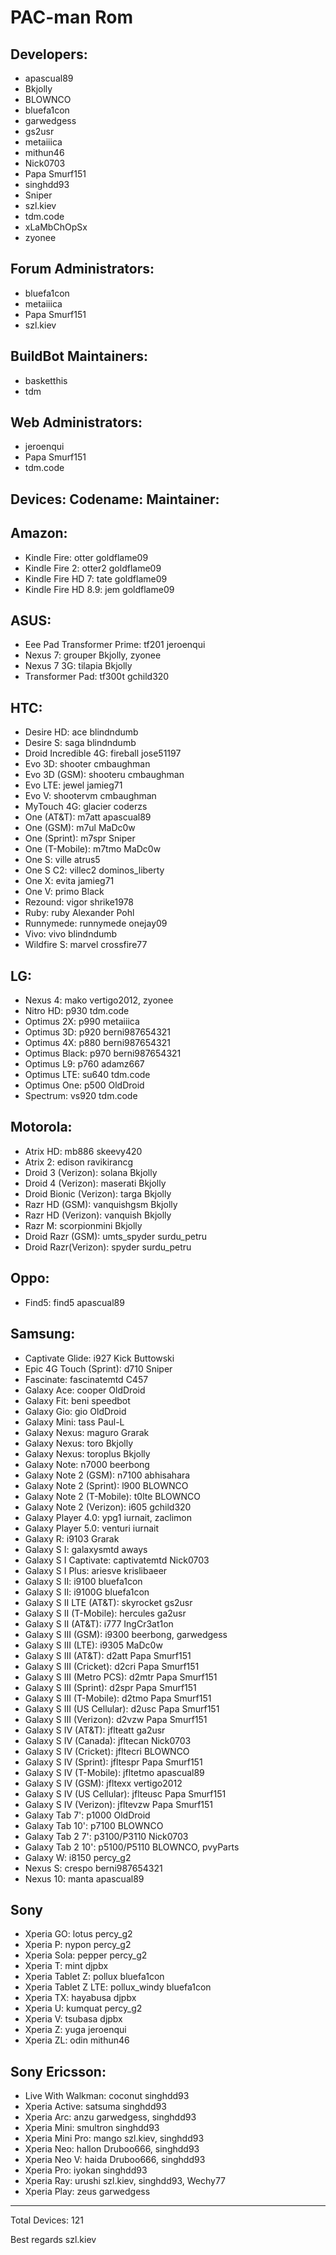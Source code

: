 PAC-man Rom
===========


Developers:
-----------
* apascual89
* Bkjolly
* BLOWNCO
* bluefa1con
* garwedgess
* gs2usr
* metaiiica
* mithun46
* Nick0703
* Papa Smurf151
* singhdd93
* Sniper
* szl.kiev
* tdm.code
* xLaMbChOpSx
* zyonee

Forum Administrators:
---------------------
* bluefa1con
* metaiiica
* Papa Smurf151
* szl.kiev


BuildBot Maintainers:
---------------------
* basketthis
* tdm

Web Administrators:
---------------------
* jeroenqui
* Papa Smurf151
* tdm.code


Devices:                      Codename:        Maintainer:
---------------------------------------------------------------------

Amazon:
---------------------------------------------------------------------
* Kindle Fire:                 otter           goldflame09
* Kindle Fire 2:               otter2          goldflame09
* Kindle Fire HD 7:            tate            goldflame09
* Kindle Fire HD 8.9:          jem             goldflame09



ASUS:
---------------------------------------------------------------------
* Eee Pad Transformer Prime:   tf201           jeroenqui
* Nexus 7:                     grouper         Bkjolly, zyonee
* Nexus 7 3G:                  tilapia         Bkjolly
* Transformer Pad:             tf300t          gchild320



HTC:
---------------------------------------------------------------------
* Desire HD:                   ace             blindndumb
* Desire S:                    saga            blindndumb
* Droid Incredible 4G:         fireball        jose51197
* Evo 3D:                      shooter         cmbaughman
* Evo 3D (GSM):                shooteru        cmbaughman
* Evo LTE:                     jewel           jamieg71
* Evo V:                       shootervm       cmbaughman
* MyTouch 4G:                  glacier         coderzs
* One (AT&T):                  m7att           apascual89
* One (GSM):                   m7ul            MaDc0w
* One (Sprint):                m7spr           Sniper
* One (T-Mobile):              m7tmo           MaDc0w
* One S:                       ville           atrus5
* One S C2:                    villec2         dominos_liberty
* One X:                       evita           jamieg71
* One V:                       primo           Black
* Rezound:                     vigor           shrike1978
* Ruby:                        ruby            Alexander Pohl
* Runnymede:                   runnymede       onejay09
* Vivo:                        vivo            blindndumb
* Wildfire S:                  marvel          crossfire77



 LG:
---------------------------------------------------------------------
* Nexus 4:                     mako            vertigo2012, zyonee
* Nitro HD:                    p930            tdm.code
* Optimus 2X:                  p990            metaiiica
* Optimus 3D:                  p920            berni987654321
* Optimus 4X:                  p880            berni987654321
* Optimus Black:               p970            berni987654321
* Optimus L9:                  p760            adamz667
* Optimus LTE:                 su640           tdm.code
* Optimus One:                 p500            OldDroid
* Spectrum:                    vs920           tdm.code



Motorola:
---------------------------------------------------------------------
* Atrix HD:                    mb886           skeevy420
* Atrix 2:                     edison          ravikirancg
* Droid 3 (Verizon):           solana          Bkjolly
* Droid 4 (Verizon):           maserati        Bkjolly
* Droid Bionic (Verizon):      targa           Bkjolly
* Razr HD (GSM):               vanquishgsm     Bkjolly
* Razr HD (Verizon):           vanquish        Bkjolly
* Razr M:                      scorpionmini    Bkjolly
* Droid Razr (GSM):            umts_spyder     surdu_petru
* Droid Razr(Verizon):         spyder          surdu_petru



Oppo:
---------------------------------------------------------------------
* Find5:                       find5           apascual89



Samsung:
---------------------------------------------------------------------
* Captivate Glide:             i927            Kick Buttowski
* Epic 4G Touch (Sprint):      d710            Sniper
* Fascinate:                   fascinatemtd    C457
* Galaxy Ace:                  cooper          OldDroid
* Galaxy Fit:                  beni            speedbot
* Galaxy Gio:                  gio             OldDroid
* Galaxy Mini:                 tass            Paul-L
* Galaxy Nexus:                maguro          Grarak
* Galaxy Nexus:                toro            Bkjolly
* Galaxy Nexus:                toroplus        Bkjolly
* Galaxy Note:                 n7000           beerbong
* Galaxy Note 2 (GSM):         n7100           abhisahara
* Galaxy Note 2 (Sprint):      l900            BLOWNCO
* Galaxy Note 2 (T-Mobile):    t0lte           BLOWNCO
* Galaxy Note 2 (Verizon):     i605            gchild320
* Galaxy Player 4.0:           ypg1            iurnait, zaclimon
* Galaxy Player 5.0:           venturi         iurnait
* Galaxy R:                    i9103           Grarak
* Galaxy S I:                  galaxysmtd      aways
* Galaxy S I Captivate:        captivatemtd    Nick0703
* Galaxy S I Plus:             ariesve         krislibaeer
* Galaxy S II:                 i9100           bluefa1con
* Galaxy S II:                 i9100G          bluefa1con
* Galaxy S II LTE (AT&T):      skyrocket       gs2usr
* Galaxy S II (T-Mobile):      hercules        ga2usr
* Galaxy S II (AT&T):          i777            IngCr3at1on
* Galaxy S III (GSM):          i9300           beerbong, garwedgess
* Galaxy S III (LTE):          i9305           MaDc0w
* Galaxy S III (AT&T):         d2att           Papa Smurf151
* Galaxy S III (Cricket):      d2cri           Papa Smurf151
* Galaxy S III (Metro PCS):    d2mtr           Papa Smurf151
* Galaxy S III (Sprint):       d2spr           Papa Smurf151
* Galaxy S III (T-Mobile):     d2tmo           Papa Smurf151
* Galaxy S III (US Cellular):  d2usc           Papa Smurf151
* Galaxy S III (Verizon):      d2vzw           Papa Smurf151
* Galaxy S IV (AT&T):          jflteatt        ga2usr
* Galaxy S IV (Canada):        jfltecan        Nick0703
* Galaxy S IV (Cricket):       jfltecri        BLOWNCO
* Galaxy S IV (Sprint):        jfltespr        Papa Smurf151
* Galaxy S IV (T-Mobile):      jfltetmo        apascual89
* Galaxy S IV (GSM):           jfltexx         vertigo2012
* Galaxy S IV (US Cellular):   jflteusc        Papa Smurf151
* Galaxy S IV (Verizon):       jfltevzw        Papa Smurf151
* Galaxy Tab 7':               p1000           OldDroid
* Galaxy Tab 10':              p7100           BLOWNCO
* Galaxy Tab 2 7':             p3100/P3110     Nick0703
* Galaxy Tab 2 10':            p5100/P5110     BLOWNCO, pvyParts
* Galaxy W:                    i8150           percy_g2
* Nexus S:                     crespo          berni987654321
* Nexus 10:                    manta           apascual89



Sony
---------------------------------------------------------------------
* Xperia GO:                   lotus           percy_g2
* Xperia P:                    nypon           percy_g2
* Xperia Sola:                 pepper          percy_g2
* Xperia T:                    mint            djpbx
* Xperia Tablet Z:             pollux          bluefa1con
* Xperia Tablet Z LTE:         pollux_windy    bluefa1con
* Xperia TX:                   hayabusa        djpbx
* Xperia U:                    kumquat         percy_g2
* Xperia V:                    tsubasa         djpbx
* Xperia Z:                    yuga            jeroenqui
* Xperia ZL:                   odin            mithun46



Sony Ericsson:
---------------------------------------------------------------------
* Live With Walkman:           coconut         singhdd93
* Xperia Active:               satsuma         singhdd93
* Xperia Arc:                  anzu            garwedgess, singhdd93
* Xperia Mini:                 smultron        singhdd93
* Xperia Mini Pro:             mango           szl.kiev, singhdd93
* Xperia Neo:                  hallon          Druboo666, singhdd93
* Xperia Neo V:                haida           Druboo666, singhdd93
* Xperia Pro:                  iyokan          singhdd93
* Xperia Ray:                  urushi          szl.kiev, singhdd93, Wechy77
* Xperia Play:                 zeus            garwedgess


---------------------------------------------------------------------

Total Devices: 121

Best regards
     szl.kiev
